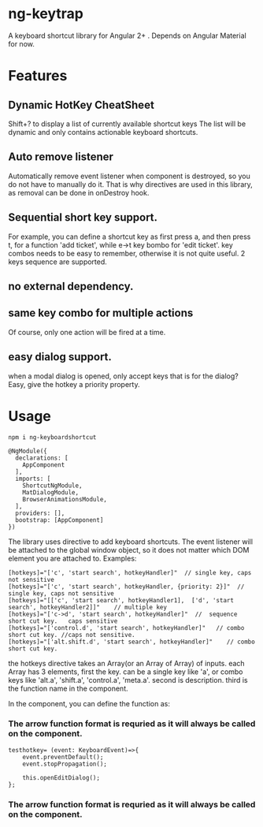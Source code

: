 # ng-keytrap
A keyboard shortcut library for Angular 2+   .
Depends on Angular Material for now. 

# Features

## Dynamic HotKey CheatSheet
Shift+? to display a list of currently available shortcut keys
The list will be dynamic and only contains actionable keyboard shortcuts.
## Auto remove listener
Automatically remove event listener when component is destroyed, so you do not have to manually do it. 
That is why directives are used in this library, as removal can be done in onDestroy hook.

## Sequential short key support. 
For example, you can define a shortcut key as first press a, and then press t, for a function 'add ticket', while  e->t key bombo for 'edit ticket'.
key combos needs to be easy to remember, otherwise it is not quite useful. 
2 keys sequence are supported. 

## no external dependency. 

## same key combo for multiple actions
Of course, only one action will be fired at a time.


## easy dialog support.
when a modal dialog is opened, only accept keys that is for the dialog?
Easy, give the hotkey a priority property.

# Usage
```
npm i ng-keyboardshortcut 
```

```
@NgModule({
  declarations: [
    AppComponent
  ],
  imports: [
    ShortcutNgModule,
    MatDialogModule,      
    BrowserAnimationsModule,
  ],
  providers: [],
  bootstrap: [AppComponent]
})
```

The library uses directive to add keyboard shortcuts.
The event listener will be attached to the global window object, so it does not matter which DOM element you are attached to. 
Examples:
```
[hotkeys]="['c', 'start search', hotkeyHandler]"  // single key, caps not sensitive
[hotkeys]="['c', 'start search', hotkeyHandler, {priority: 2}]"  // single key, caps not sensitive
[hotkeys]="[['c', 'start search', hotkeyHandler1],  ['d', 'start search', hotkeyHandler2]]"    // multiple key
[hotkeys]="['c->d', 'start search', hotkeyHandler]"  //  sequence short cut key.   caps sensitive
[hotkeys]="['control.d', 'start search', hotkeyHandler]"   // combo short cut key. //caps not sensitive.
[hotkeys]="['alt.shift.d', 'start search', hotkeyHandler]"    // combo short cut key.
```

the hotkeys directive takes an Array(or an Array of Array) of inputs. 
each Array has 3 elements, first the key. can be a single key like 'a', or combo keys like 'alt.a', 'shift.a', 'control.a', 'meta.a'.
second is description.
third is the function name in the component.


In the component, you can define the function as:
### The arrow function format is requried as it will always be called on the component. 
```
testhotkey= (event: KeyboardEvent)=>{
	event.preventDefault();  
	event.stopPropagation();
	
	this.openEditDialog();
};
```
### The arrow function format is requried as it will always be called on the component. 












